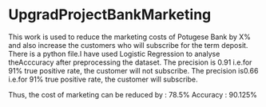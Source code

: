 # UpgradProjectBankMarketing
This work is used to reduce the marketing costs of Potugese Bank by X% and also increase the customers who will subscribe for the term deposit. There is a python file.I have used Logistic Regression to analyse theAcccuracy after preprocessing the dataset.
 The precision is 0.91 i.e.for 91% true positive rate, the customer will not subscribe.
 The precision is0.66 i.e.for 91% true positive rate, the customer will  subscribe.
 
 Thus, the cost of marketing can be reduced by : 78.5%
 Accuracy : 90.125%

